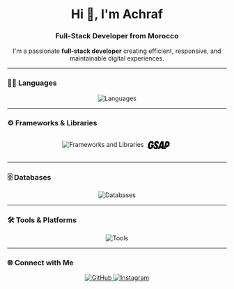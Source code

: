 <h1 align="center">Hi 👋, I'm Achraf</h1>
<h3 align="center">Full-Stack Developer from Morocco</h3>

<p align="center">
  I'm a passionate <strong>full-stack developer</strong> creating efficient, responsive, and maintainable digital experiences.
</p>

---

### 🧑‍💻 Languages

<p align="center">
  <img src="https://skillicons.dev/icons?i=html,css,js,ts" alt="Languages" />
</p>

---

### ⚙️ Frameworks & Libraries

<p align="center">
  <img src="https://skillicons.dev/icons?i=react,nextjs,tailwind,threejs,nodejs,express" alt="Frameworks and Libraries" />
  <!-- GSAP SVG -->
  <svg role="img" viewBox="0 0 24 24" width="50" height="50" style="vertical-align: middle; margin: 0 5px;" xmlns="http://www.w3.org/2000/svg">
    <title>GSAP</title>
    <path d="M9.83,7.59C10.647,7.595 11.267,7.828 11.672,8.282C12.055,8.713 12.239,9.336 12.219,10.132L12.205,10.193C12.197,10.211 12.185,10.229 12.17,10.243C12.14,10.272 12.099,10.288 12.057,10.288L10.398,10.288C10.29,10.288 10.199,10.2 10.199,10.093C10.199,9.669 10.071,9.435 9.809,9.383L9.689,9.372C9.347,9.372 9.125,9.583 9.119,9.951C9.112,10.361 9.344,10.734 10.004,11.374C10.872,12.19 11.221,12.913 11.204,13.867C11.177,15.411 10.127,16.41 8.531,16.41C7.716,16.41 7.093,16.191 6.678,15.761C6.258,15.324 6.066,14.683 6.106,13.855C6.108,13.813 6.125,13.772 6.155,13.743C6.185,13.714 6.226,13.698 6.267,13.698L7.983,13.698C8.007,13.699 8.03,13.705 8.052,13.715C8.073,13.726 8.092,13.741 8.107,13.76C8.12,13.775 8.129,13.793 8.135,13.813C8.14,13.832 8.141,13.853 8.137,13.873C8.118,14.171 8.171,14.394 8.288,14.518C8.363,14.598 8.469,14.639 8.599,14.639C8.916,14.639 9.102,14.414 9.109,14.024C9.115,13.687 9.007,13.39 8.427,12.792C7.676,12.058 7.003,11.3 7.024,10.108C7.037,9.416 7.311,8.784 7.798,8.327C8.312,7.845 9.014,7.59 9.83,7.59ZM4.047,7.618C4.794,7.612 5.381,7.842 5.789,8.303C6.221,8.79 6.44,9.524 6.441,10.485C6.44,10.527 6.422,10.567 6.392,10.597C6.362,10.626 6.322,10.643 6.28,10.643L4.479,10.643C4.448,10.642 4.417,10.629 4.395,10.607C4.373,10.584 4.361,10.553 4.36,10.522C4.346,9.899 4.172,9.576 3.828,9.538L3.757,9.534C3.067,9.535 2.66,10.472 2.444,10.992C2.142,11.719 1.988,12.507 2.018,13.293C2.033,13.659 2.092,14.173 2.438,14.386C2.746,14.575 3.185,14.45 3.451,14.24C3.716,14.031 3.93,13.669 4.02,13.339C4.033,13.293 4.033,13.258 4.021,13.241C4.015,13.233 4.003,13.229 3.989,13.226L3.485,13.222C3.461,13.222 3.436,13.216 3.414,13.206C3.392,13.196 3.372,13.181 3.356,13.162C3.344,13.148 3.335,13.13 3.331,13.112C3.327,13.093 3.327,13.074 3.331,13.056L3.647,11.682C3.663,11.611 3.726,11.558 3.804,11.548L3.804,11.545L6.839,11.545C6.846,11.545 6.854,11.545 6.86,11.546C6.939,11.556 6.995,11.63 6.994,11.71L6.994,11.714L6.678,13.085C6.661,13.163 6.583,13.22 6.494,13.22L6.113,13.22C6.1,13.22 6.086,13.225 6.075,13.233C6.064,13.241 6.056,13.253 6.052,13.266C5.7,14.46 5.223,15.282 4.594,15.775C4.058,16.195 3.399,16.391 2.517,16.391C1.725,16.391 1.191,16.136 0.738,15.633C0.14,14.967 -0.107,13.879 0.043,12.566C0.313,10.103 1.589,7.618 4.047,7.618ZM21.016,7.75C23.026,7.75 24.03,8.662 23.999,10.461C23.962,12.569 22.678,14.119 20.745,14.477C20.47,14.527 20.191,14.547 19.912,14.545L18.978,14.541C18.963,14.541 18.948,14.547 18.937,14.558C18.926,14.568 18.92,14.583 18.92,14.598C18.92,14.608 18.922,14.618 18.928,14.627C18.933,14.636 18.941,14.643 18.95,14.648L19.744,15.062C19.809,15.096 19.835,15.153 19.82,15.226C19.815,15.249 19.618,16.139 19.613,16.159C19.596,16.237 19.533,16.282 19.442,16.282L17.739,16.282C17.715,16.282 17.69,16.277 17.668,16.267C17.646,16.257 17.626,16.241 17.61,16.223C17.598,16.208 17.589,16.191 17.585,16.173C17.58,16.155 17.581,16.135 17.585,16.116L19.481,7.875C19.5,7.789 19.581,7.751 19.653,7.751L21.016,7.75ZM17.273,7.762C17.292,7.77 17.31,7.781 17.324,7.795C17.338,7.81 17.351,7.828 17.358,7.847C17.366,7.866 17.369,7.886 17.369,7.906L17.358,16.119C17.361,16.138 17.36,16.158 17.355,16.177C17.35,16.196 17.34,16.213 17.328,16.228C17.313,16.245 17.295,16.259 17.274,16.268C17.254,16.277 17.232,16.282 17.21,16.281L15.397,16.281C15.377,16.282 15.356,16.277 15.337,16.27C15.318,16.262 15.3,16.25 15.286,16.236C15.272,16.221 15.26,16.204 15.253,16.185C15.245,16.166 15.241,16.146 15.241,16.125L15.28,15.328C15.282,15.241 15.28,15.217 15.229,15.211L15.161,15.209L13.447,15.209C13.323,15.209 13.314,15.22 13.27,15.334L12.914,16.191C12.882,16.252 12.818,16.281 12.722,16.281L10.927,16.281C10.818,16.281 10.74,16.173 10.781,16.072L14.499,7.873C14.524,7.824 14.562,7.75 14.648,7.75L17.214,7.75C17.234,7.75 17.254,7.754 17.273,7.762ZM15.5,9.985C15.492,9.953 15.466,9.956 15.445,9.998C15.43,10.028 15.416,10.06 15.405,10.091L14.121,13.274C14.114,13.294 14.109,13.31 14.105,13.322C14.104,13.328 14.103,13.335 14.104,13.341C14.105,13.347 14.108,13.353 14.111,13.358C14.115,13.363 14.12,13.367 14.126,13.37C14.131,13.373 14.137,13.376 14.143,13.376L15.215,13.39C15.334,13.38 15.34,13.374 15.352,13.253C15.354,13.21 15.506,10.022 15.5,9.985ZM20.112,9.582C20.097,9.582 20.083,9.588 20.072,9.599C20.061,9.609 20.055,9.624 20.054,9.639C20.054,9.649 20.057,9.659 20.062,9.668C20.068,9.677 20.075,9.685 20.084,9.69C20.097,9.697 20.869,10.104 20.926,10.135C20.968,10.158 20.969,10.198 20.955,10.267C20.948,10.298 20.415,12.642 20.416,12.644C20.419,12.647 20.435,12.655 20.515,12.655L20.551,12.655C21.446,12.619 21.934,11.561 21.952,10.534C21.961,9.979 21.772,9.638 21.429,9.588L21.358,9.582L20.112,9.582Z"/>
  </svg>
</p>

---

### 🗄️ Databases

<p align="center">
  <img src="https://skillicons.dev/icons?i=mongodb" alt="Databases" />
</p>

---

### 🛠️ Tools & Platforms

<p align="center">
  <img src="https://skillicons.dev/icons?i=git,vscode,figma" alt="Tools" />
</p>

---

### 🌐 Connect with Me

<p align="center">
  <a href="https://github.com/Midyass" target="_blank">
    <img src="https://skillicons.dev/icons?i=github" alt="GitHub" />
  </a>
  
  <a href="https://instagram.com/midyas_code" target="_blank">
    <img src="https://skillicons.dev/icons?i=instagram" alt="Instagram" />
  </a>
</p>
